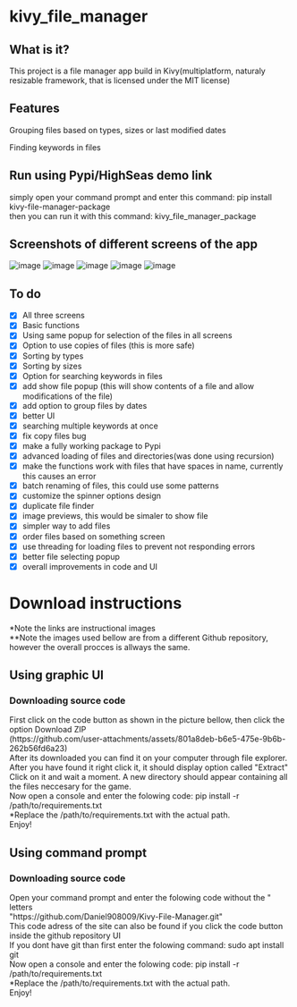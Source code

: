 # kivy_file_manager
## What is it?
<p>This project is a file manager app build in Kivy(multiplatform, naturaly resizable framework, that is licensed under the MIT license)</p>

## Features
<p>Grouping files based on types, sizes or last modified dates</p>
<p>Finding keywords in files</p>

## Run using Pypi/HighSeas demo link
simply open your command prompt and enter this command: pip install kivy-file-manager-package <br>
then you can run it with this command: kivy_file_manager_package

## Screenshots of different screens of the app
![image](https://github.com/user-attachments/assets/0ecb1078-2057-48e9-93f0-6540ff05b166)
![image](https://github.com/user-attachments/assets/3c55f316-e113-43f2-8bd3-226e42e19c03)
![image](https://github.com/user-attachments/assets/06285e92-c4a2-4d03-bb12-77d0a652b785)
![image](https://github.com/user-attachments/assets/218a6a71-7dd2-4b78-a71c-475875458135)
![image](https://github.com/user-attachments/assets/35119025-1513-4723-bc26-68862a30880d)

## To do
- [X] All three screens<br>
- [X] Basic functions<br>
- [X] Using same popup for selection of the files in all screens<br>
- [X] Option to use copies of files (this is more safe)<br>
- [X] Sorting by types<br>
- [X] Sorting by sizes<br>
- [X] Option for searching keywords in files<br>
- [X] add show file popup (this will show contents of a file and allow modifications of the file) <br>
- [X] add option to group files by dates<br>
- [X] better UI<br>
- [X] searching multiple keywords at once<br>
- [X] fix copy files bug<br>
- [X] make a fully working package to Pypi<br>
- [X] advanced loading of files and directories(was done using recursion)<br>
- [X] make the functions work with files that have spaces in name, currently this causes an error <br>
- [X] batch renaming of files, this could use some patterns <br>
- [X] customize the spinner options design <br>
- [X] duplicate file finder <br>
- [X] image previews, this would be simaler to show file <br>
- [X] simpler way to add files <br>
- [X] order files based on something screen <br>
- [X] use threading for loading files to prevent not responding errors <br>
- [X] better file selecting popup <br>
- [X] overall improvements in code and UI <br>
<h1>Download instructions</h1>
*Note the links are instructional images <br>
**Note the images used bellow are from a different Github repository, however the overall procces is allways the same. <br>
<h2>Using graphic UI</h2>
<h3>Downloading source code </h3>
First click on the code button as shown in the picture bellow, then click the option Download ZIP <br>
(https://github.com/user-attachments/assets/801a8deb-b6e5-475e-9b6b-262b56fd6a23) <br>
After its downloaded you can find it on your computer through file explorer. After you have found it right click it, it should display option called "Extract" <br>
Click on it and wait a moment. A new directory should appear containing all the files neccesary for the game.<br>
Now open a console and enter the folowing code: pip install -r /path/to/requirements.txt <br>
*Replace the /path/to/requirements.txt with the actual path. <br>
Enjoy! <br>
<h2>Using command prompt</h2>
<h3>Downloading source code </h3>
Open your command prompt and enter the folowing code without the " letters <br>
"https://github.com/Daniel908009/Kivy-File-Manager.git" <br>
This code adress of the site can also be found if you click the code button inside the github repository UI <br>
If you dont have git than first enter the folowing command: sudo apt install git <br>
Now open a console and enter the folowing code: pip install -r /path/to/requirements.txt <br>
*Replace the /path/to/requirements.txt with the actual path. <br>
Enjoy! <br>
